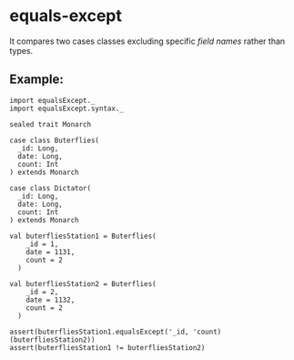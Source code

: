 # equals-except

It compares two cases classes excluding specific *field names* rather than types.

## Example:
```
import equalsExcept._
import equalsExcept.syntax._

sealed trait Monarch

case class Buterflies(
  _id: Long,
  date: Long,
  count: Int
) extends Monarch

case class Dictator(
  _id: Long,
  date: Long,
  count: Int
) extends Monarch

val buterfliesStation1 = Buterflies(
    _id = 1,
    date = 1131,
    count = 2
  )

val buterfliesStation2 = Buterflies(
    _id = 2,
    date = 1132,
    count = 2
  )

assert(buterfliesStation1.equalsExcept('_id, 'count)(buterfliesStation2))
assert(buterfliesStation1 != buterfliesStation2)

```
